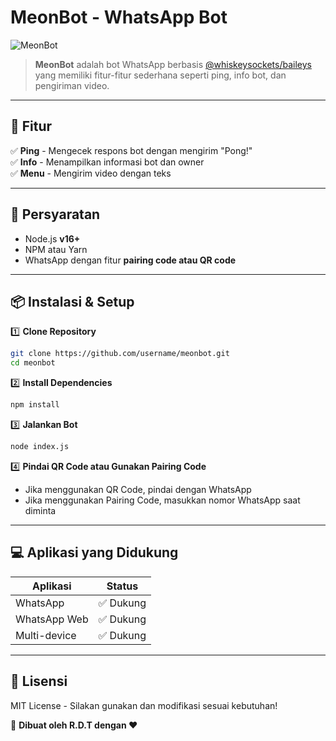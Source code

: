 

# MeonBot - WhatsApp Bot

![MeonBot](https://img.shields.io/badge/MeonBot-v1.0-blue.svg)

> **MeonBot** adalah bot WhatsApp berbasis [@whiskeysockets/baileys](https://github.com/WhiskeySockets/Baileys) yang memiliki fitur-fitur sederhana seperti ping, info bot, dan pengiriman video.

---

## 🚀 Fitur

✅ **Ping** - Mengecek respons bot dengan mengirim "Pong!"  
✅ **Info** - Menampilkan informasi bot dan owner  
✅ **Menu** - Mengirim video dengan teks  

---

## 🔧 Persyaratan

- Node.js **v16+**
- NPM atau Yarn
- WhatsApp dengan fitur **pairing code atau QR code**

---

## 📦 Instalasi & Setup

1️⃣ **Clone Repository**
```sh
git clone https://github.com/username/meonbot.git
cd meonbot
```

2️⃣ **Install Dependencies**
```sh
npm install
```

3️⃣ **Jalankan Bot**
```sh
node index.js
```

4️⃣ **Pindai QR Code atau Gunakan Pairing Code**
- Jika menggunakan QR Code, pindai dengan WhatsApp
- Jika menggunakan Pairing Code, masukkan nomor WhatsApp saat diminta

---

## 💻 Aplikasi yang Didukung

| Aplikasi       | Status |
|---------------|--------|
| WhatsApp      | ✅ Dukung |
| WhatsApp Web  | ✅ Dukung |
| Multi-device  | ✅ Dukung |

---

## 📜 Lisensi

MIT License - Silakan gunakan dan modifikasi sesuai kebutuhan!


📌 **Dibuat oleh R.D.T dengan ❤️**

